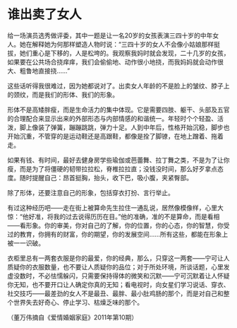 # 谁出卖了女人

给一场演员选秀做评委，其中一题是让一名20岁的女孩表演三四十岁的中年女人。她在解释她为何那样塑造人物时说：“三四十岁的女人不会像小姑娘那样挺拔，她们重心是下移的，人是松垮的。我观察我妈时就会发现，二十几岁的女孩，如果要在公共场合挠痒痒，我们会偷偷地、动作很小地挠，而我妈妈就会动作很大、粗鲁地直接挠……” 

这些话听得我很难过，因为她都说对了。出卖女人年龄的不是脸上的皱纹、脖子上的颈纹，而是我们的形体、我们的形象。 

形体不是高矮胖瘦，而是生命活力的集中体现。它是需要四肢、躯干、头部及五官的合理配合来显示出来的外部形态与内部情感的和谐统一。年轻时个个轻盈、活泼，脚上像装了弹簧，蹦蹦跳跳，弹力十足。人到中年后，性格开始沉稳，脚步也开始沉重，不管穿的是运动鞋还是高跟鞋，都像是拴了脚镣，在地上蹭着、拖着走。 

如果有钱、有时间，最好去健身房学些瑜伽或芭蕾舞、拉丁舞之类，不是为了让你瘦，而是为了将僵硬的韧带拉拉松，脊椎拉拉直；没钱没时间，那么好歹拿点态度。随时提醒自己：昂首挺胸，抬头，收下巴，吸小腹，夹紧臀部。 

除了形体，还要注意自己的形象，包括穿衣打扮、言行举止。 

有过这种经历吧——走在街上被算命先生拉住一通乱说，居然像模像样，心里大惊：“他好准，将我的过去说得历历在目。”他的准确，准的不是算命，而是看相——看形象。你的审美，你对自己的了解，你的位置，你的心态，你的智慧，你受过的教育，你拥有的财富，你的期望，你的发展空间……所有这些，都能在形象上被一一识破。 

衣柜里总有一两套衣服是你的最爱，你的经典，那么，只穿这一两套——宁可让人质疑你的衣服数量，也不要让人质疑你的品位；对于所处环境，所谈话题，心里发虚没数时，不必怯懦躲闪，只需要保持得体的微笑和沉默——宁可沉默着让人怀疑你无知，也不要开口让人确定你真的无知；看电视时，向女星们学习说话、穿衣、社交技巧——最差劲的女人不是最丑、最胖、最小肚鸡肠的那个，而是对自己和整个世界失去好奇心、停止学习、枯燥乏味的那个。 

（董万伟摘自《爱情婚姻家庭》2011年第10期）